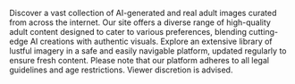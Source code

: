 Discover a vast collection of AI-generated and real adult images curated from across the internet. Our site offers a diverse range of high-quality adult content designed to cater to various preferences, blending cutting-edge AI creations with authentic visuals. Explore an extensive library of lustful imagery in a safe and easily navigable platform, updated regularly to ensure fresh content. Please note that our platform adheres to all legal guidelines and age restrictions. Viewer discretion is advised.

